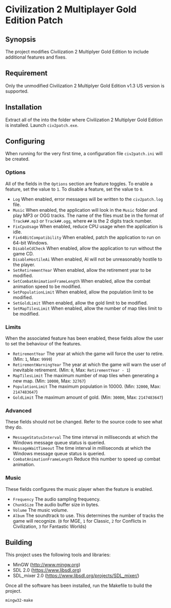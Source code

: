 # Civilization 2 Multiplayer Gold Edition Patch

## Synopsis

The project modifies Civilization 2 Multiplyer Gold Edition to include additional features and fixes.

## Requirement

Only the unmodified Civilization 2 Multiplyer Gold Edition v1.3 US version is supported.

## Installation

Extract all of the into the folder where Civilization 2 Multiplyer Gold Edition is installed. Launch `civ2patch.exe`.

## Configuring

When running for the very first time, a configuration file `civ2patch.ini` will be created.

### Options

All of the fields in the `Options` section are feature toggles. To enable a feature, set the value to `1`. To disable a feature, set the value to `0`.

* `Log` When enabled, error messages will be written to the `civ2patch.log` file.
* `Music` When enabled, the application will look in the `Music` folder and play MP3 or OGG tracks. The name of the files must be in the format of `Track##.mp3` or `Track##.ogg`, where `##` is the 2 digits track number.
* `FixCpuUsage` When enabled, reduce CPU usage when the application is idle.
* `Fix64BitCompatibility` When enabled, patch the application to run on 64-bit Windows.
* `DisableCdCheck` When enabled, allow the application to run without the game CD.
* `DisableHostileAi` When enabled, AI will not be unreasonably hostile to the player.
* `SetRetirementYear` When enabled, allow the retirement year to be modified.
* `SetCombatAnimationFrameLength` When enabled, allow the combat animation speed to be modified.
* `SetPopulationLimit` When enabled, allow the population limit to be modified.
* `SetGoldLimit` When enabled, allow the gold limit to be modified.
* `SetMapTilesLimit` When enabled, allow the number of map tiles limit to be modified.

### Limits

When the associated feature has been enabled, these fields allow the user to set the behaviour of the features.

* `RetirementYear` The year at which the game will force the user to retire. (Min: `1`, Max: `9999`)
* `RetirementWarningYear` The year at which the game will warn the user of inevitable retirement. (Min: `0`, Max: `RetirementYear - 1`)
* `MapTilesLimit` The maximum number of map tiles when generating a new map. (Min: `10000`, Max: `32767`)
* `PopulationLimit` The maximum population in 10000. (Min: `32000`, Max: `2147483647`)
* `GoldLimit` The maximum amount of gold. (Min: `30000`, Max: `2147483647`)

### Advanced

These fields should not be changed. Refer to the source code to see what they do.

* `MessageStatusInterval` The time interval in milliseconds at which the Windows message queue status is queried.
* `MessageWaitTimeout` The time interval in milliseconds at which the Windows message queue status is queried.
* `CombatAnimationFrameLength` Reduce this number to speed up combat animation.

### Music

These fields configures the music player when the feature is enabled.

* `Frequency` The audio sampling frequency.
* `ChunkSize` The audio buffer size in bytes.
* `Volume` The music volume.
* `Album` The soundtrack to use. This determines the number of tracks the game will recognize. (`0` for MGE, `1` for Classic, `2` for Conflicts in Civilization, `3` for Fantastic Worlds)

## Building

This project uses the following tools and libraries:

* MinGW (http://www.mingw.org)
* SDL 2.0 (https://www.libsdl.org)
* SDL_mixer 2.0 (https://www.libsdl.org/projects/SDL_mixer/)

Once all the software has been installed, run the Makefile to build the project.

`mingw32-make`
